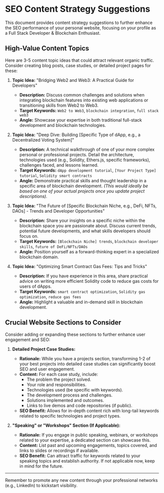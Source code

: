 # SEO Content Strategy Suggestions

This document provides content strategy suggestions to further enhance the SEO performance of your personal website, focusing on your profile as a Full Stack Developer & Blockchain Enthusiast.

## High-Value Content Topics

Here are 3-5 content topic ideas that could attract relevant organic traffic. Consider creating blog posts, case studies, or detailed project pages for these:

1.  **Topic Idea:** "Bridging Web2 and Web3: A Practical Guide for Developers"
    *   **Description:** Discuss common challenges and solutions when integrating blockchain features into existing web applications or transitioning skills from Web2 to Web3.
    *   **Target Keywords:** `Web2 to Web3`, `blockchain integration`, `full stack web3`
    *   **Angle:** Showcase your expertise in both traditional full-stack development and blockchain technologies.

2.  **Topic Idea:** "Deep Dive: Building [Specific Type of dApp, e.g., a Decentralized Voting System]"
    *   **Description:** A technical walkthrough of one of your more complex personal or professional projects. Detail the architecture, technologies used (e.g., Solidity, Ethers.js, specific frameworks), challenges faced, and lessons learned.
    *   **Target Keywords:** `dApp development tutorial`, `[Your Project Type] tutorial`, `Solidity smart contracts`
    *   **Angle:** Demonstrate practical skills and thought leadership in a specific area of blockchain development. *(This would ideally be based on one of your actual projects once you update project descriptions).*

3.  **Topic Idea:** "The Future of [Specific Blockchain Niche, e.g., DeFi, NFTs, DAOs] - Trends and Developer Opportunities"
    *   **Description:** Share your insights on a specific niche within the blockchain space you are passionate about. Discuss current trends, potential future developments, and what skills developers should focus on.
    *   **Target Keywords:** `[Blockchain Niche] trends`, `blockchain developer skills`, `future of DeFi/NFTs/DAOs`
    *   **Angle:** Position yourself as a forward-thinking expert in a specialized blockchain domain.

4.  **Topic Idea:** "Optimizing Smart Contract Gas Fees: Tips and Tricks"
    *   **Description:** If you have experience in this area, share practical advice on writing more efficient Solidity code to reduce gas costs for users of dApps.
    *   **Target Keywords:** `smart contract optimization`, `Solidity gas optimization`, `reduce gas fees`
    *   **Angle:** Highlight a valuable and in-demand skill in blockchain development.

## Crucial Website Sections to Consider

Consider adding or expanding these sections to further enhance user engagement and SEO:

1.  **Detailed Project Case Studies:**
    *   **Rationale:** While you have a projects section, transforming 1-2 of your best projects into detailed case studies can significantly boost SEO and user engagement.
    *   **Content:** For each case study, include:
        *   The problem the project solved.
        *   Your role and responsibilities.
        *   Technologies used (be specific with keywords).
        *   The development process and challenges.
        *   Solutions implemented and outcomes.
        *   Links to live demos and code repositories (if public).
    *   **SEO Benefit:** Allows for in-depth content rich with long-tail keywords related to specific technologies and project types.

2.  **"Speaking" or "Workshops" Section (If Applicable):**
    *   **Rationale:** If you engage in public speaking, webinars, or workshops related to your expertise, a dedicated section can showcase this.
    *   **Content:** List past and upcoming engagements, topics covered, and links to slides or recordings if available.
    *   **SEO Benefit:** Can attract traffic for keywords related to your speaking topics and establish authority. If not applicable now, keep in mind for the future.

---

Remember to promote any new content through your professional networks (e.g., LinkedIn) to kickstart visibility.
